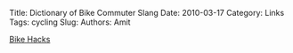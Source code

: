 Title: Dictionary of Bike Commuter Slang
Date: 2010-03-17
Category: Links
Tags: cycling
Slug: 
Authors: Amit

[Bike Hacks][url]

[url]: http://www.bikehacks.com/bikehacks/2010/03/dictionary-of-bike-commuter-slang.html
